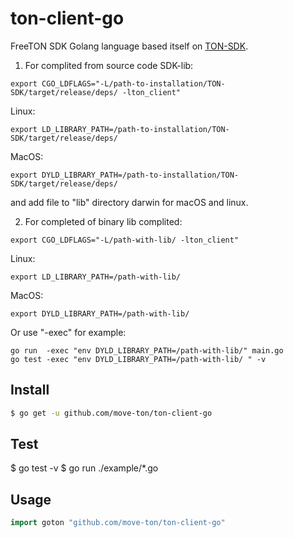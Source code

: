 # ton-client-go
FreeTON SDK Golang language based itself on [TON-SDK](https://github.com/tonlabs/TON-SDK).
1. For complited from source code SDK-lib:
```
export CGO_LDFLAGS="-L/path-to-installation/TON-SDK/target/release/deps/ -lton_client"
```
Linux:
```
export LD_LIBRARY_PATH=/path-to-installation/TON-SDK/target/release/deps/
```
MacOS:
```
export DYLD_LIBRARY_PATH=/path-to-installation/TON-SDK/target/release/deps/
```
and add file to "lib" directory darwin for macOS and linux.

2. For completed of binary lib complited:
```
export CGO_LDFLAGS="-L/path-with-lib/ -lton_client"
```
Linux:
```
export LD_LIBRARY_PATH=/path-with-lib/
```
MacOS:
```
export DYLD_LIBRARY_PATH=/path-with-lib/
```

Or use "-exec" for example:
```
go run  -exec "env DYLD_LIBRARY_PATH=/path-with-lib/" main.go
go test -exec "env DYLD_LIBRARY_PATH=/path-with-lib/ " -v
```

## Install
```sh
$ go get -u github.com/move-ton/ton-client-go
```
## Test
$ go test -v
$ go run ./example/*.go

## Usage
```go
import goton "github.com/move-ton/ton-client-go"
```
